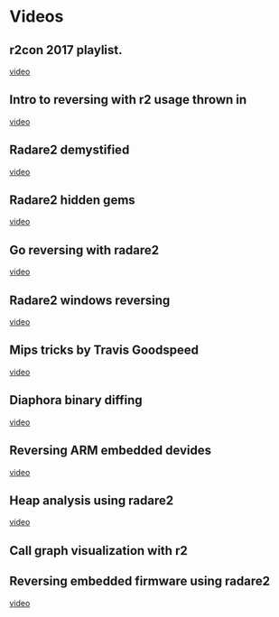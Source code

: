<!-- TITLE: Videos -->
# Videos
## r2con 2017 playlist.
[video](https://www.youtube.com/watch?v=URyd4bcV-Ik&list=PLjIhlLNy_Y9Oe-nfcPEpaki0_En5dhQ5S)

## Intro to reversing with r2 usage thrown in
[video](https://www.youtube.com/watch?v=LAkYW5ixvhg)

## Radare2 demystified
[video](https://www.youtube.com/watch?v=fnpBy3wWabA)

## Radare2 hidden gems
[video](https://www.youtube.com/watch?v=mvr7cHOUxlU&t)

## Go reversing with radare2
[video](https://www.youtube.com/watch?v=PRLOlY4IKeA)

## Radare2 windows reversing
[video](https://www.youtube.com/watch?v=2gcqLDGnKMc)

## Mips tricks by Travis Goodspeed
[video](https://www.youtube.com/watch?v=tywqg-rIfic&list=PLjIhlLNy_Y9Oe-nfcPEpaki0_En5dhQ5S&index=3)

## Diaphora binary diffing
[video](https://www.youtube.com/watch?v=dAwXrUKaUsw&index=6&list=PLjIhlLNy_Y9Oe-nfcPEpaki0_En5dhQ5S)

## Reversing ARM embedded devides
[video](https://www.youtube.com/watch?v=oXSx0Qo2Upk)

## Heap analysis using radare2
[video](https://www.youtube.com/watch?v=Svm5V4leEho)

## Call graph visualization with r2
[](https://www.youtube.com/watch?v=ofRP2PorryU)

## Reversing embedded firmware using radare2
[video](https://www.youtube.com/watch?v=R3sGlzXfEkU)
